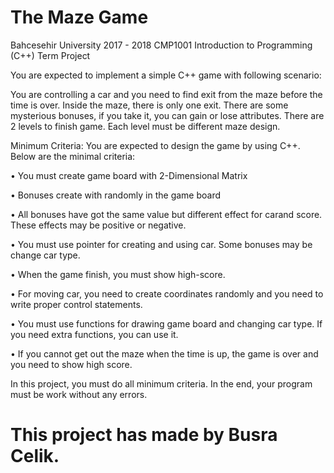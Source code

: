 # The Maze Game

Bahcesehir University 2017 - 2018 CMP1001 Introduction to Programming (C++) Term Project


You are expected to implement a simple C++ game with following scenario:

You are controlling a car and you need to find exit from the maze before the time is over.
Inside the maze,  there is  only  one  exit.  There  are  some  mysterious  bonuses,  if  you take it, you can gain or lose attributes. There are 2 levels to finish game. Each level must be different maze design.

Minimum Criteria:
You are expected to design the game by using C++. Below are the minimal criteria:  

• You must create game board with 2-Dimensional Matrix

• Bonuses create with randomly in the game board

• All bonuses have got the same value but different effect for carand score. These effects may be positive or negative.

• You must use pointer for creating and using car. Some bonuses may be change car type.

• When the game finish, you must show high-score.

• For moving car, you need to create coordinates randomly and you need to write proper control statements.

• You  must  use functions  for  drawing  game  board  and  changing car type. If  you  need  extra functions, you can use it. 

• If you cannot get out the maze when the time is up, the game is over and you need to show high score. 

In this project,  you must  do  all  minimum  criteria.  In  the  end,  your  program  must  be  work without any errors.

# This project has made by Busra Celik.
